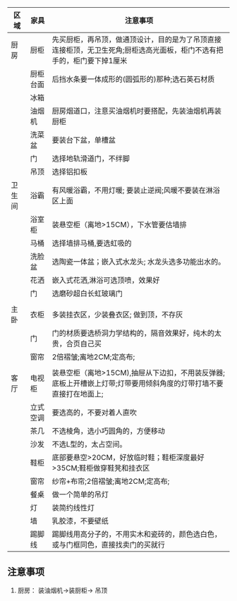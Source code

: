 | 区域   | 家具     | 注意事项                                                                                                               |
| ------ | -------- | ---------------------------------------------------------------------------------------------------------------------- |
| 厨房   | 厨柜     | 先买厨柜，再吊顶，做通顶设计，目的是为了吊顶直接连接柜顶，无卫生死角;厨柜选高光面板，柜门不选有把手的，柜门要下掉1厘米 |
|        | 厨柜台面 | 后挡水条要一体成形的(圆弧形的)那种;选石英石材质                                                                        |
|        | 冰箱     |                                                                                                                        |
|        | 油烟机   | 厨房烟道口，注意买油烟机时要搭配，先装油烟机再装厨柜                                                                   |
|        | 洗菜盆   | 要装台下盆，单槽盆                                                                                                     |
|        | 门       | 选择地轨滑道门，不绊脚                                                                                                 |
|        | 吊顶       | 选择铝扣板                                                                                                 |
| 卫生间 | 浴霸     | 有风暖浴霸，不用灯暖; 要装止逆阀;风暖不要装在淋浴区上面                                                                |
|        | 浴室柜   | 装悬空柜（离地>15CM），下水管要估墙排                                                                                  |
|        | 马桶     | 选择墙排马桶,要选虹吸的                                                                                                |
|        | 洗脸盆   | 选陶瓷一体盆；嵌入式水龙头; 水龙头选多功能出水的。                                                                     |
|        | 花洒     | 嵌入式花洒,淋浴可选顶喷，效果好                                                                                        |
|        | 门       | 选磨砂超白长虹玻璃门                                                                                                   |
|        |          |                                                                                                                        |
| 主卧   | 衣柜     | 多装挂衣区，少装叠衣区; 做到顶，不存灰                                                                                 |
|        | 门       | 门的材质要选桥洞力学结构的，隔音效果好，纯木的太贵，合页自己买                                                         |
|        | 窗帘     | 2倍褶皱;离地2CM;定高布;                                                                                                |
|        |          |                                                                                                                        |
| 客厅   | 电视柜   | 装悬空柜（离地>15CM),抽屉从下边扣，不用装反弹器; 底板上开槽嵌上灯带;灯带要用倾斜角度的灯带打墙不要直接打在地面上;                                                                                                  |
|        | 立式空调 | 要选高的，不要对着人直吹                                                                                               |
|        | 茶几     | 不选棱角，选小巧圆角的，方便移动                                                                                       |
|        | 沙发     | 不选L型的，太占空间。                                                                                                  |
|        | 鞋柜     | 底部要悬空>20CM，好放临时鞋；鞋柜深度最好>35CM;鞋柜做穿鞋凳和挂衣区                                                    |
|        | 窗帘     | 纱帘+布帘;2倍褶皱;离地2CM;定高布;                                                                                      |
|        | 餐桌     | 做一个简单的吊灯                                                                                                       |
|        | 灯       | 装简约线性灯                                                                                                           |
|        | 墙       | 乳胶漆，不要壁纸                                                                                                       |
|        | 踢脚线   | 踢脚线用高分子的，不用实木和瓷砖的，颜色选白色，或与门框同色，直接找卖门的买就行                                       |


## 注意事项
1.  厨房： 装油烟机->装厨柜-> 吊顶
